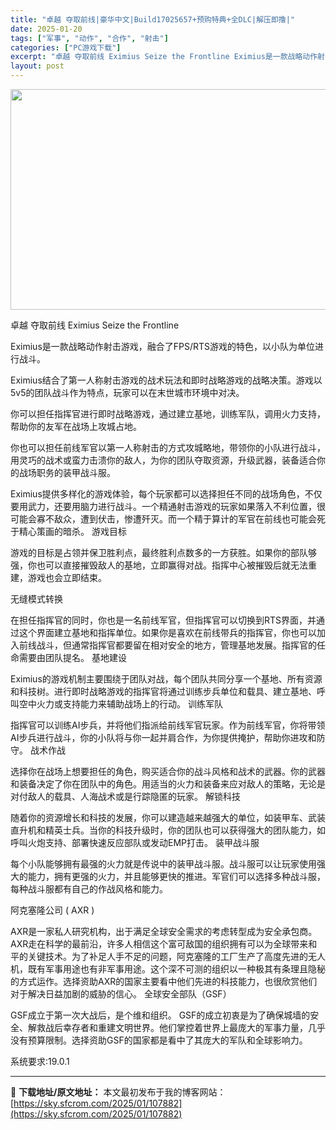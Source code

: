 ```yaml
---
title: "卓越 夺取前线|豪华中文|Build17025657+预购特典+全DLC|解压即撸|"
date: 2025-01-20
tags: ["军事", "动作", "合作", "射击"]
categories: ["PC游戏下载"]
excerpt: "卓越 夺取前线 Eximius Seize the Frontline Eximius是一款战略动作射击游戏，融合了FPS/RTS游戏的特色，以小队为单位进行战斗。 Eximius结合了第一人称射击游戏的战术玩法和即时战略游戏的战略决策。游戏以5v5的团队战斗作为特点，玩家可以在末世城市环境中对决。&hellip;"
layout: post
---
```


<img class="aligncenter size-full wp-image-107857" src="https://sky.sfcrom.com/wp-content/uploads/2025/01/2025012009591817.webp" alt="" width="616" height="353" />

卓越 夺取前线 Eximius Seize the Frontline

Eximius是一款战略动作射击游戏，融合了FPS/RTS游戏的特色，以小队为单位进行战斗。

Eximius结合了第一人称射击游戏的战术玩法和即时战略游戏的战略决策。游戏以5v5的团队战斗作为特点，玩家可以在末世城市环境中对决。

你可以担任指挥官进行即时战略游戏，通过建立基地，训练军队，调用火力支持，帮助你的友军在战场上攻城占地。

你也可以担任前线军官以第一人称射击的方式攻城略地，带领你的小队进行战斗，用灵巧的战术或蛮力击溃你的敌人，为你的团队夺取资源，升级武器，装备适合你的战场职务的装甲战斗服。

Eximius提供多样化的游戏体验，每个玩家都可以选择担任不同的战场角色，不仅要用武力，还要用脑力进行战斗。一个精通射击游戏的玩家如果落入不利位置，很可能会寡不敌众，遭到伏击，惨遭歼灭。而一个精于算计的军官在前线也可能会死于精心策画的暗杀。
游戏目标

游戏的目标是占领并保卫胜利点，最终胜利点数多的一方获胜。如果你的部队够强，你也可以直接摧毁敌人的基地，立即赢得对战。指挥中心被摧毁后就无法重建，游戏也会立即结束。

无缝模式转换

在担任指挥官的同时，你也是一名前线军官，但指挥官可以切换到RTS界面，并通过这个界面建立基地和指挥单位。如果你是喜欢在前线带兵的指挥官，你也可以加入前线战斗，但通常指挥官都要留在相对安全的地方，管理基地发展。指挥官的任命需要由团队提名。
基地建设

Eximius的游戏机制主要围绕于团队对战，每个团队共同分享一个基地、所有资源和科技树。进行即时战略游戏的指挥官将通过训练步兵单位和载具、建立基地、呼叫空中火力或支持能力来辅助战场上的行动。
训练军队

指挥官可以训练AI步兵，并将他们指派给前线军官玩家。作为前线军官，你将带领AI步兵进行战斗，你的小队将与你一起并肩合作，为你提供掩护，帮助你进攻和防守。
战术作战

选择你在战场上想要担任的角色，购买适合你的战斗风格和战术的武器。你的武器和装备决定了你在团队中的角色。用适当的火力和装备来应对敌人的策略，无论是对付敌人的载具、人海战术或是行踪隐匿的玩家。
解锁科技

随着你的资源增长和科技的发展，你可以建造越来越强大的单位，如装甲车、武装直升机和精英士兵。当你的科技升级时，你的团队也可以获得强大的团队能力，如呼叫火炮支持、部署快速反应部队或发动EMP打击。
装甲战斗服

每个小队能够拥有最强的火力就是传说中的装甲战斗服。战斗服可以让玩家使用强大的能力，拥有更强的火力，并且能够更快的推进。军官们可以选择多种战斗服，每种战斗服都有自己的作战风格和能力。

阿克塞隆公司 ( AXR )

AXR是一家私人研究机构，出于满足全球安全需求的考虑转型成为安全承包商。 AXR走在科学的最前沿，许多人相信这个富可敌国的组织拥有可以为全球带来和平的关键技术。为了补足人手不足的问题，阿克塞隆的工厂生产了高度先进的无人机，既有军事用途也有非军事用途。这个深不可测的组织以一种极其有条理且隐秘的方式运作。选择资助AXR的国家主要看中他们先进的科技能力，也很欣赏他们对于解决日益加剧的威胁的信心。
全球安全部队（GSF）

GSF成立于第一次大战后，是个维和组织。 GSF的成立初衷是为了确保城墙的安全、解救战后幸存者和重建文明世界。他们掌控着世界上最庞大的军事力量，几乎没有预算限制。选择资助GSF的国家都是看中了其庞大的军队和全球影响力。

系统要求:19.0.1

---
📖 **下载地址/原文地址：** 本文最初发布于我的博客网站：[https://sky.sfcrom.com/2025/01/107882](https://sky.sfcrom.com/2025/01/107882)
